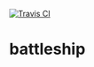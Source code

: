 [![Travis CI][travis-image]][travis-url]

# battleship

[travis-image]: https://img.shields.io/travis/mikecousins/react-toastr.svg?style=flat-square
[travis-url]: https://travis-ci.org/mikecousins/react-toastr
